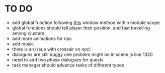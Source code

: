 # TO DO
* add global function following [this](https://stackoverflow.com/questions/53630310/use-functions-defined-in-es6-module-directly-in-html#53630402) window method within module scope
* global functions should tell player their position, and fast travelling among clusters
* add more animations for npc
* add music
* there is an issue with crossair on npc!
* dialogues are still buggy one problem migth be in scene.js line 1320
* need to add two phase dialogues for quests
* task manager should advance tasks of different types